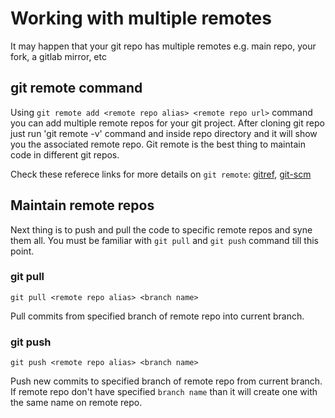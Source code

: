 # Working with multiple remotes

It may happen that your git repo has multiple remotes e.g. main repo, your fork, a gitlab mirror, etc

## git remote command

Using `git remote add <remote repo alias> <remote repo url>` command you can add multiple remote repos for your git project. After cloning git repo just run 'git remote -v' command and inside repo directory and it will show you the associated remote repo. Git remote is the best thing to maintain code in different git repos.

Check these referece links for more details on `git remote`: [gitref](http://gitref.org/remotes/), [git-scm](http://git-scm.com/book/en/v2/Git-Basics-Working-with-Remotes)


## Maintain remote repos

Next thing is to push and pull the code to specific remote repos and syne them all. You must be familiar with `git pull` and `git push` command till this point.

### git pull

`git pull <remote repo alias> <branch name>`

Pull commits from specified branch of remote repo into current branch.

### git push

`git push <remote repo alias> <branch name>`

Push new commits to specified branch of remote repo from current branch. If remote repo don't have specified `branch name` than it will create one with the same name on remote repo.
